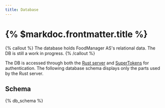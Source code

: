```yaml
---
title: Database
---
```


# {% $markdoc.frontmatter.title %}

{% callout %}
The database holds FoodManager AS's relational data. The DB is still a work in progress.
{% /callout %}

The DB is accessed through both the [Rust server](./server.md) and 
[SuperTokens](https://supertokens.com/) for authentication. The following database schema 
displays only the parts used by the Rust server.

## Schema

{% db_schema %}
